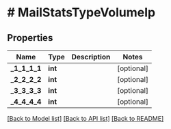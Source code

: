 # # MailStatsTypeVolumeIp

## Properties

Name | Type | Description | Notes
------------ | ------------- | ------------- | -------------
**_1_1_1_1** | **int** |  | [optional]
**_2_2_2_2** | **int** |  | [optional]
**_3_3_3_3** | **int** |  | [optional]
**_4_4_4_4** | **int** |  | [optional]

[[Back to Model list]](../../README.md#models) [[Back to API list]](../../README.md#endpoints) [[Back to README]](../../README.md)

